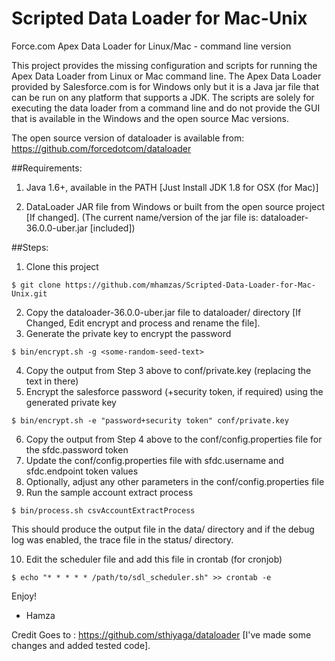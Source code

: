 Scripted Data Loader for Mac-Unix
==========

Force.com Apex Data Loader for Linux/Mac - command line version

This project provides the missing configuration and scripts for running the Apex Data Loader from Linux or Mac command line. The Apex Data Loader provided by Salesforce.com is for Windows only but it is a Java jar file that can be run on any platform that supports a JDK. The scripts are solely for executing the data loader from a command line and do not provide the GUI that is available in the Windows and the open source Mac versions. 

The open source version of dataloader is available from: https://github.com/forcedotcom/dataloader

##Requirements: 

1. Java 1.6+, available in the PATH [Just Install JDK 1.8 for OSX (for Mac)]

2. DataLoader JAR file from Windows or built from the open source project [If changed]. 
(The current name/version of the jar file is: dataloader-36.0.0-uber.jar [included])

##Steps: 

1. Clone this project 
  ```
  $ git clone https://github.com/mhamzas/Scripted-Data-Loader-for-Mac-Unix.git
  ```
2. Copy the dataloader-36.0.0-uber.jar file to dataloader/ directory [If Changed, Edit encrypt and process and rename the file].
3. Generate the private key to encrypt the password
  ```
  $ bin/encrypt.sh -g <some-random-seed-text> 
  ```
4. Copy the output from Step 3 above to conf/private.key (replacing the text in there)
5. Encrypt the salesforce password (+security token, if required) using the generated private key
  ```
  $ bin/encrypt.sh -e "password+security token" conf/private.key
  ```
6. Copy the output from Step 4 above to the conf/config.properties file for the sfdc.password token 
7. Update the conf/config.properties file with sfdc.username and sfdc.endpoint token values
8. Optionally, adjust any other parameters in the conf/config.properties file
9. Run the sample account extract process
  ```
  $ bin/process.sh csvAccountExtractProcess
  ```
This should produce the output file in the data/ directory and if the debug log was enabled, the trace file in the status/ directory.

10. Edit the scheduler file and add this file in crontab (for cronjob)
  ```
  $ echo "* * * * * /path/to/sdl_scheduler.sh" >> crontab -e
  ```

Enjoy!
- Hamza

Credit Goes to : https://github.com/sthiyaga/dataloader [I've made some changes and added tested code].

